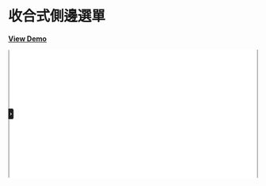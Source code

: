 # 收合式側邊選單

[**View Demo**](https://hwahii.github.io/27LayoutPractices/014-collapsed-side-menu/)

![Collapsed Side menu](https://raw.githubusercontent.com/hwahii/27LayoutPractices/master/screenshots/screenshot-014.gif)